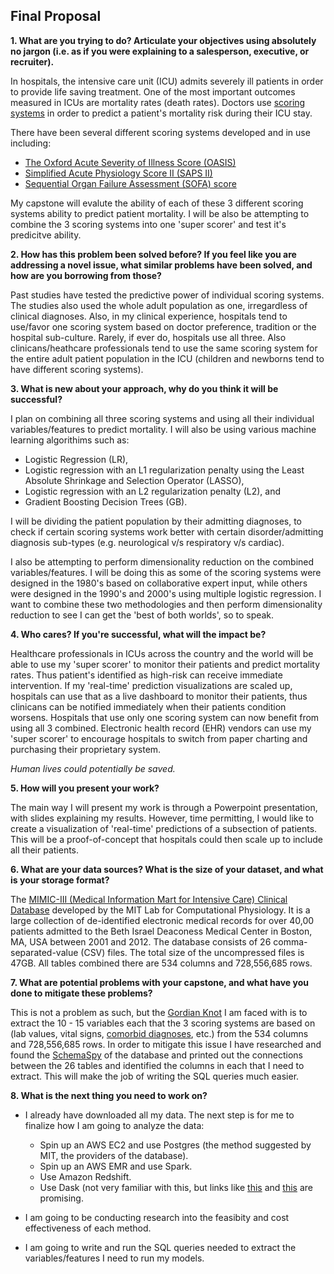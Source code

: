 ## Final Proposal

**1. What are you trying to do?  Articulate your objectives using absolutely no jargon (i.e. as if
you were explaining to a salesperson, executive, or recruiter).**

In hospitals, the intensive care unit (ICU) admits severely ill patients in order to provide life saving treatment. One of the most important outcomes measured in ICUs are mortality rates (death rates). Doctors use [scoring systems](https://en.wikipedia.org/wiki/Medical_Scoring_Systems) in order to predict a patient's mortality risk during their ICU stay. 

There have been several different scoring systems developed and in use including: 
  * [The Oxford Acute Severity of Illness Score (OASIS)](https://www.ncbi.nlm.nih.gov/pubmed/23660729)
  * [Simplified Acute Physiology Score II (SAPS II)](https://en.wikipedia.org/wiki/SAPS_II)
  * [Sequential Organ Failure Assessment (SOFA) score](https://en.wikipedia.org/wiki/SOFA_score) 

My capstone will evalute the ability of each of these 3 different scoring systems ability to predict patient mortality. I will be also be attempting to combine the 3 scoring systems into one 'super scorer' and test it's predicitve ability. 


**2. How has this problem been solved before? If you feel like you are addressing a novel
issue, what similar problems have been solved, and how are you borrowing from those?**

Past studies have tested the predictive power of individual scoring systems. The studies also used the whole adult population as one, irregardless of clinical diagnoses. Also, in my clinical experience, hospitals tend to use/favor one scoring system based on doctor preference, tradition or the hospital sub-culture. Rarely, if ever do, hospitals use all three. Also clinicans/heathcare professionals tend to use the same scoring system for the entire adult patient population in the ICU (children and newborns tend to have different scoring systems). 

**3. What is new about your approach, why do you think it will be successful?**

I plan on combining all three scoring systems and using all their individual variables/features to predict mortality. I will also be using various machine learning algorithims such as: 
  * Logistic Regression (LR),
  * Logistic regression with an L1 regularization penalty using the Least Absolute Shrinkage and Selection Operator
(LASSO), 
  * Logistic regression with an L2 regularization penalty (L2), and
  * Gradient Boosting Decision Trees (GB).
 
 I will be dividing the patient population by their admitting diagnoses, to check if certain scoring systems work better with certain disorder/admitting diagnosis sub-types (e.g. neurological v/s respiratory v/s cardiac). 
 
 I also be attempting to perform dimensionality reduction on the combined variables/features. I will be doing this as some of the scoring systems were designed in the 1980's based on collaborative expert input, while others were designed in the 1990's and 2000's using multiple logistic regression. I want to combine these two methodologies and then perform dimensionality reduction to see I can get the 'best of both worlds', so to speak. 


**4. Who cares?  If you're successful, what will the impact be?**

Healthcare professionals in ICUs across the country and the world will be able to use my 'super scorer' to monitor their patients and predict mortality rates. Thus patient's identified as high-risk can receive immediate intervention. If my 'real-time' prediction visualizations are scaled up, hospitals can use that as a live dashboard to monitor their patients, thus clinicans can be notified immediately when their patients condition worsens. Hospitals that use only one scoring system can now benefit from using all 3 combined. Electronic health record (EHR) vendors can use my 'super scorer' to encourage hospitals to switch from paper charting and purchasing their proprietary system. 

*Human lives could potentially be saved.*  


**5. How will you present your work?** 
  
The main way I will present my work is through a Powerpoint presentation, with slides explaining my results. However, time permitting, I would like to create a visualization of 'real-time' predictions of a subsection of patients. This will be a proof-of-concept that hospitals could then scale up to include all their patients. 

**6. What are your data sources? What is the size of your dataset, and what is your storage format?**

The [MIMIC-III (Medical Information Mart for Intensive Care) Clinical Database](https://mimic.physionet.org/) developed by the MIT Lab for Computational Physiology. It is a large collection of de-identified electronic medical records for over 40,00 patients admitted to the Beth Israel Deaconess Medical Center in Boston, MA, USA between 2001 and 2012. The database consists of 26 comma-separated-value (CSV) files. The total size of the uncompressed files is 47GB. All tables combined there are 534 columns and 728,556,685 rows. 


**7. What are potential problems with your capstone, and what have you done to mitigate these problems?**

This is not a problem as such, but the [Gordian Knot](https://en.wikipedia.org/wiki/Gordian_Knot) I am faced with is to extract the 10 - 15 variables each that the 3 scoring systems are based on (lab values, vital signs, [comorbid diagnoses](https://en.wikipedia.org/wiki/Comorbidity), etc.) from the 534 columns and 728,556,685 rows. In order to mitigate this issue I have researched and found the [SchemaSpy](http://schemaspy.org/) of the database and printed out the connections between the 26 tables and identified the columns in each that I need to extract. This will make the job of writing the SQL queries much easier. 


**8. What is the next thing you need to work on?**
  
  * I already have downloaded all my data. The next step is for me to finalize how I am going to analyze the data: 
    * Spin up an AWS EC2 and use Postgres (the method suggested by MIT, the providers of the database). 
    * Spin up an AWS EMR and use Spark. 
    * Use Amazon Redshift. 
    * Use Dask (not very familiar with this, but links like [this](http://docs.dask.org/en/latest/spark.html) and [this](https://matthewrocklin.com/blog//work/2018/08/28/dataframe-performance-high-level) are promising. 
  
  * I am going to be conducting research into the feasibity and cost effectiveness of each method. 
  * I am going to write and run the SQL queries needed to extract the variables/features I need to run my models. 
